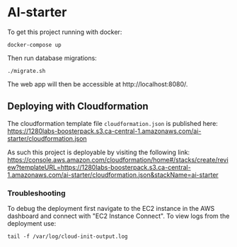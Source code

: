 # AI-starter

To get this project running with docker:

```
docker-compose up
```

Then run database migrations:
```
./migrate.sh
```

The web app will then be accessible at http://localhost:8080/.

## Deploying with Cloudformation

The cloudformation template file `cloudformation.json` is published here: https://1280labs-boosterpack.s3.ca-central-1.amazonaws.com/ai-starter/cloudformation.json

As such this project is deployable by visiting the following link: https://console.aws.amazon.com/cloudformation/home#/stacks/create/review?templateURL=https://1280labs-boosterpack.s3.ca-central-1.amazonaws.com/ai-starter/cloudformation.json&stackName=ai-starter

### Troubleshooting

To debug the deployment first navigate to the EC2 instance in the AWS dashboard and connect with "EC2 Instance Connect". To view logs from the deployment use:
```
tail -f /var/log/cloud-init-output.log
```
